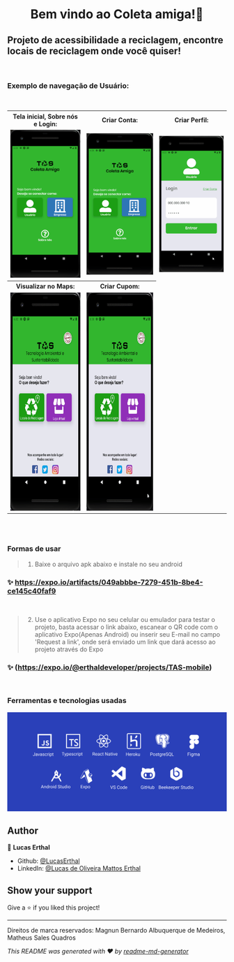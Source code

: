 <h1 align="center">Bem vindo ao Coleta amiga!👋</h1>
<p>
</p>

<h2>Projeto de acessibilidade a reciclagem, encontre locais de reciclagem onde você quiser!</h2>
<br>
<h3>Exemplo de navegação de Usuário:</h3>

<br>
<table>
  <tr>
    <th><strong>Tela inicial, Sobre nós e Login:</strong></th>
    <th><strong>Criar Conta:</strong></th>
    <th><strong>Criar Perfil:</strong></th>
  </tr>
  <tr>
    <td> 
      <img src="./src/assets/gifs/TasFirstScreen.gif" width="240" />
    </td>
    <td> 
      <img src="./src/assets/gifs/TasCreateAccountScreen.gif" width="240" />
    </td>
    <td> 
      <img src="./src/assets/gifs/TasProfiletScreen.gif" width="240" />
    </td>
  <tr>
    <th><strong>Visualizar no Maps:</strong></th>
    <th><strong>Criar Cupom:</strong></th>
  </tr>
  <tr>
    <td> 
      <img src="./src/assets/gifs/TasMapScreen.gif" height="500" />
    </td>
    <td> 
      <img src="./src/assets/gifs/TasCouponScreen.gif" height="500" />
    </td>
  <tr>
</table>
<br><br>

<h3>
  <strong>Formas de usar</strong>
</h3>

>1. Baixe o arquivo apk abaixo e instale no seu android
### ✨ https://expo.io/artifacts/049abbbe-7279-451b-8be4-ce145c40faf9
<br>

>2. Use o aplicativo Expo no seu celular ou emulador para testar o projeto, basta acessar o link abaixo, escanear o QR code com o aplicativo Expo(Apenas Android) ou inserir seu E-mail no campo 'Request a link', onde será enviado um link que dará acesso ao projeto através do Expo
### ✨ (https://expo.io/@erthaldeveloper/projects/TAS-mobile)
<br>

<h3>
  <strong>Ferramentas e tecnologias usadas</strong>
</h3>

<img src="./src/assets/images/tecnologies.png" width="800"/>

## Author

👤 **Lucas Erthal**

* Github: [@LucasErthal](https://github.com/LucasErthal)
* LinkedIn: [@Lucas de Oliveira Mattos Erthal](https://www.linkedin.com/in/lucas-de-oliveira-mattos-erthal-aa580517b/)

## Show your support

Give a ⭐️ if you liked this project!

***
Direitos de marca reservados: Magnun Bernardo Albuquerque de Medeiros, Matheus Sales Quadros

_This README was generated with ❤️ by [readme-md-generator](https://github.com/kefranabg/readme-md-generator)_

